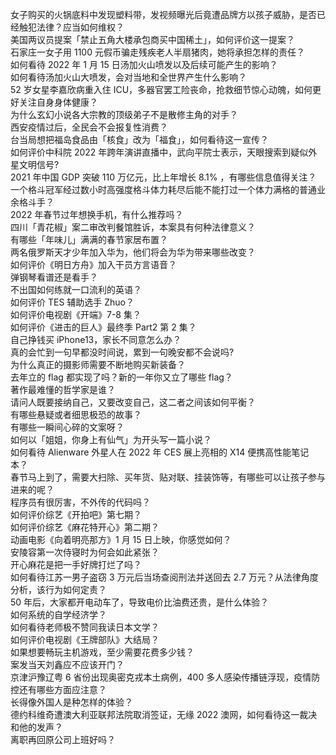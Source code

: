 女子购买的火锅底料中发现塑料带，发视频曝光后竟遭品牌方以孩子威胁，是否已经触犯法律？应当如何维权？  
美国两议员提案「禁止五角大楼承包商买中国稀土」，如何评价这一提案？  
石家庄一女子用 1100 元假币骗走残疾老人半扇猪肉，她将承担怎样的责任？  
如何看待 2022 年 1 月 15 日汤加火山喷发以及后续可能产生的影响？  
如何看待汤加火山大喷发，会对当地和全世界产生什么影响？  
52 岁女星李嘉欣病重入住 ICU，多器官罢工险丧命，抢救细节惊心动魄，如何更好关注自身身体健康？  
为什么玄幻小说各大宗教的顶级弟子不是散修主角的对手？  
西安疫情过后，全民会不会报复性消费？  
台当局想把福岛食品由「核食」改为「福食」，如何看待这一宣传？  
如何评价中科院 2022 年跨年演讲直播中，武向平院士表示，天眼搜索到疑似外星文明信号?  
2021 年中国 GDP 突破 110 万亿元，比上年增长 8.1% ，有哪些信息值得关注？  
一个格斗冠军经过数小时高强度格斗体力耗尽后能不能打过一个体力满格的普通业余格斗手？  
2022 年春节过年想换手机，有什么推荐吗？  
四川「青花椒」案二审改判餐馆胜诉，本案具有何种法律意义？  
有哪些「年味儿」满满的春节家居布置？  
两名俄罗斯天才少年加入华为，他们将会为华为带来哪些改变？  
如何评价《明日方舟》加入干员方言语音？  
弹钢琴看谱还是看手？  
不出国如何练就一口流利的英语？  
如何评价 TES 辅助选手 Zhuo？  
如何评价电视剧《开端》7-8 集？  
如何评价《进击的巨人》最终季 Part2 第 2 集？  
自己挣钱买 iPhone13，家长不同意怎么办？  
真的会忙到一句早都没时间说，累到一句晚安都不会说吗?  
为什么真正的摄影师需要不断地购买新装备？  
去年立的 flag 都实现了吗？新的一年你又立了哪些 flag？  
著作最难懂的哲学家是谁？  
请问人既要接纳自己，又要改变自己，这二者之间该如何平衡？  
有哪些悬疑或者细思极恐的故事？  
有哪些一瞬间心碎的文案呀？  
如何以「姐姐，你身上有仙气」为开头写一篇小说？  
如何看待 Alienware 外星人在 2022 年 CES 展上亮相的 X14 便携高性能笔记本？  
春节马上到了，需要大扫除、买年货、贴对联、挂装饰等，有哪些可以让孩子参与进来的呢？  
程序员有很厉害，不外传的代码吗？  
如何评价综艺《开拍吧》第七期？  
如何评价综艺《麻花特开心》第二期？  
动画电影《向着明亮那方》1 月 15 日上映，你感觉如何？  
安陵容第一次侍寝时为何会如此紧张？  
开心麻花是把一手好牌打烂了吗？  
如何看待江苏一男子盗窃 3 万元后当场查阅刑法并送回去 2.7 万元？从法律角度分析，该行为如何定责？  
50 年后，大家都开电动车了，导致电价比油费还贵，是什么体验？  
如何系统的自学经济学？  
如何看待老师极不赞同我读日本文学？  
如何评价电视剧《王牌部队》大结局？  
如果想要畅玩主机游戏，至少需要花费多少钱？  
案发当天刘鑫应不应该开门？  
京津沪豫辽粤 6 省份出现奥密克戎本土病例，400 多人感染传播链浮现，疫情防控还有哪些方面应注意？  
长得像外国人是种怎样的体验？  
德约科维奇遭澳大利亚联邦法院取消签证，无缘 2022 澳网，如何看待这一裁决和他的发声？  
离职再回原公司上班好吗？  
